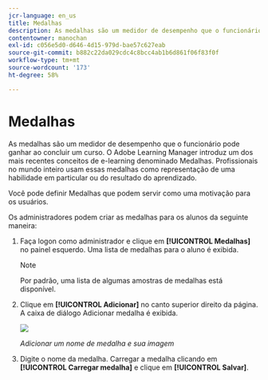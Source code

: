 ```yaml
---
jcr-language: en_us
title: Medalhas
description: As medalhas são um medidor de desempenho que o funcionário pode ganhar ao concluir um curso. O Adobe Learning Manager introduz um dos mais recentes conceitos de e-learning denominado Medalhas. Profissionais no mundo inteiro usam essas medalhas como representação de uma habilidade em particular ou do resultado do aprendizado.
contentowner: manochan
exl-id: c056e5d0-d646-4d15-979d-bae57c627eab
source-git-commit: b882c22da029cdc4c8bcc4ab1b6d861f06f83f0f
workflow-type: tm+mt
source-wordcount: '173'
ht-degree: 58%

---
```


# Medalhas

As medalhas são um medidor de desempenho que o funcionário pode ganhar ao concluir um curso. O Adobe Learning Manager introduz um dos mais recentes conceitos de e-learning denominado Medalhas. Profissionais no mundo inteiro usam essas medalhas como representação de uma habilidade em particular ou do resultado do aprendizado.

Você pode definir Medalhas que podem servir como uma motivação para os usuários.

Os administradores podem criar as medalhas para os alunos da seguinte maneira:

1. Faça logon como administrador e clique em **[!UICONTROL Medalhas]** no painel esquerdo. Uma lista de medalhas para o aluno é exibida.

   >[!NOTE]
   >
   >Por padrão, uma lista de algumas amostras de medalhas está disponível.

1. Clique em **[!UICONTROL Adicionar]** no canto superior direito da página. A caixa de diálogo Adicionar medalha é exibida.

   ![](assets/add-badge1.png)

   *Adicionar um nome de medalha e sua imagem*

1. Digite o nome da medalha. Carregar a medalha clicando em **[!UICONTROL Carregar medalha]** e clique em **[!UICONTROL Salvar]**.
